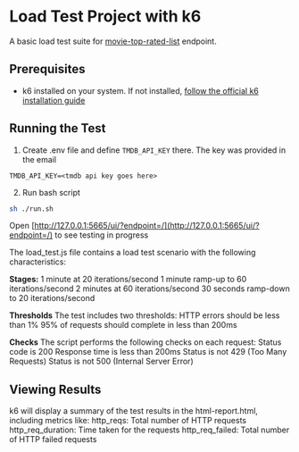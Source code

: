 # Load Test Project with k6

A basic load test suite for [movie-top-rated-list](https://developer.themoviedb.org/reference/movie-top-rated-list) endpoint.

## Prerequisites

- k6 installed on your system. If not installed, [follow the official k6 installation guide](https://grafana.com/docs/k6/latest/set-up/install-k6/)

## Running the Test

1. Create .env file and define `TMDB_API_KEY` there. The key was provided in the email
```env
TMDB_API_KEY=<tmdb api key goes here>
```

2. Run bash script

```bash
sh ./run.sh
```
Open [http://127.0.0.1:5665/ui/?endpoint=/](http://127.0.0.1:5665/ui/?endpoint=/) to see testing in progress

The load_test.js file contains a load test scenario with the following characteristics:

**Stages:**
1 minute at 20 iterations/second
1 minute ramp-up to 60 iterations/second
2 minutes at 60 iterations/second
30 seconds ramp-down to 20 iterations/second

**Thresholds**
The test includes two thresholds:
HTTP errors should be less than 1%
95% of requests should complete in less than 200ms

**Checks**
The script performs the following checks on each request:
Status code is 200
Response time is less than 200ms
Status is not 429 (Too Many Requests)
Status is not 500 (Internal Server Error)

## Viewing Results

k6 will display a summary of the test results in the html-report.html, including metrics like:
http_reqs: Total number of HTTP requests
http_req_duration: Time taken for the requests
http_req_failed: Total number of HTTP failed requests
